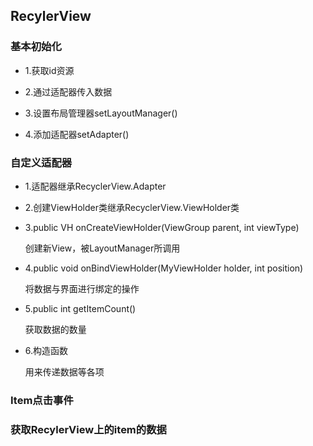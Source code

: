 ## RecylerView


### 基本初始化

- 1.获取id资源

- 2.通过适配器传入数据

- 3.设置布局管理器setLayoutManager()

- 4.添加适配器setAdapter()


### 自定义适配器


- 1.适配器继承RecyclerView.Adapter<VH extends ViewHolder>

- 2.创建ViewHolder类继承RecyclerView.ViewHolder类

- 3.public VH onCreateViewHolder(ViewGroup parent, int viewType)

    创建新View，被LayoutManager所调用
    
- 4.public void onBindViewHolder(MyViewHolder holder, int position)

    将数据与界面进行绑定的操作
    
- 5.public int getItemCount()

    获取数据的数量

- 6.构造函数
    
    用来传递数据等各项


### Item点击事件


### 获取RecylerView上的item的数据
    

